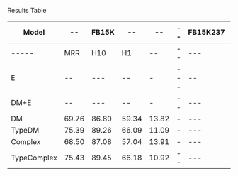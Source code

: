 




Results Table

| Model | -- | FB15K |--  |--|-- | FB15K237|--  | -- | YAGO |--  |
| -----|-- |---|--|--|--|---|--|--|--|--|
| -----| MRR | H10| H1|--|--|---|--|--|--|--|
| E | --|---|--|-|---|--|-|-|--|-|
| DM+E |-- |---|--|-|--|---|-|-|--|-|
| DM | 69.76 | 86.80 | 59.34 | 13.82 |-|---|-| 58.34 | 75.92 | 48.66 |
| TypeDM | 75.39 | 89.26 | 66.09 |11.09|-|---|-| 58.57 | 75.00 | 50.76 |
| Complex | 68.50 | 87.08 | 57.04 | 13.91 |-|---|-| 57.55 | 75.70 | 47.50 |
| TypeComplex | 75.43 | 89.45 | 66.18 | 10.92 | -- | --- | -- | 58.02* | 72.80* | 50.16* |
